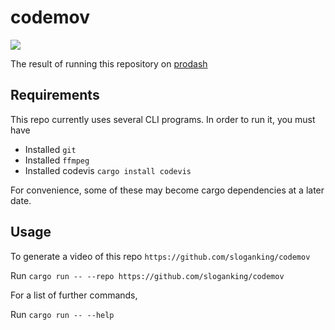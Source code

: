 # codemov
 
![](./assets/prodash.gif)

The result of running this repository on [prodash](https://github.com/Byron/prodash)

## Requirements
This repo currently uses several CLI programs. In order to run it, you must have
- Installed `git`
- Installed `ffmpeg`
- Installed codevis `cargo install codevis`

For convenience, some of these may become cargo dependencies at a later date.

## Usage

To generate a video of this repo `https://github.com/sloganking/codemov`

Run `cargo run -- --repo https://github.com/sloganking/codemov`

For a list of further commands,

Run `cargo run -- --help`

